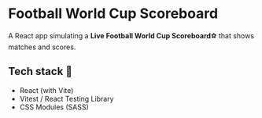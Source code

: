 # Football World Cup Scoreboard

A React app simulating a **Live Football World Cup Scoreboard**⚽ that shows matches and scores.

## Tech stack 💾
- React (with Vite)
- Vitest / React Testing Library
- CSS Modules (SASS)
